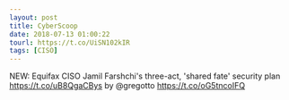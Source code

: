 ```yaml
---
layout: post
title: CyberScoop
date: 2018-07-13 01:00:22
tourl: https://t.co/UiSN102kIR
tags: [CISO]
---
```

NEW: Equifax CISO Jamil Farshchi's three-act, 'shared fate' security plan https://t.co/uB8QgaCBys by @gregotto https://t.co/oG5tncoIFQ